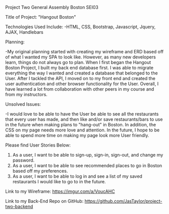 Project Two General Assembly Boston SEI03

Title of Project: "Hangout Boston"

Technologies Used Include: -HTML, CSS, Bootstrap, Javascript, Jquery, AJAX, Handlebars

Planning:

-My original planning started with creating my wireframe and ERD based off of what I wanted my SPA to look like. However, as many new developers learn, things do not always go to plan. When I first began the Hangout Boston Project, I built my back end database first. I was able to migrate everything the way I wanted and created a database that belonged to the User. After I tackled the API, I moved on to my front end and created the user authentication and other browser functionality for the User. Overall, I have learned a lot from collaboration with other peers in my course and from my instructors.

Unsolved Issues:

-I would love to be able to have the User be able to see all the restaurants that every user has made, and then like and/or save restaurants/bars to use in the future when making plans to "hang-out" in Boston. In addition, the CSS on my page needs more love and attention. In the future, I hope to be able to spend more time on making my page look more User friendly.

Please find User Stories Below:
1. As a user, I want to be able to sign-up, sign-in, sign-out, and change my password.
2. As a user, I want to be able to see recommended places to go in Boston based off my preferences.
3. As a user, I want to be able to log in and see a list of my saved restaurants I would like to go to in the future.


Link to my Wireframe:
https://imgur.com/a/VoucAHC

Link to my Back-End Repo on GitHub:
https://github.com/JasTaylor/project-two-backend
